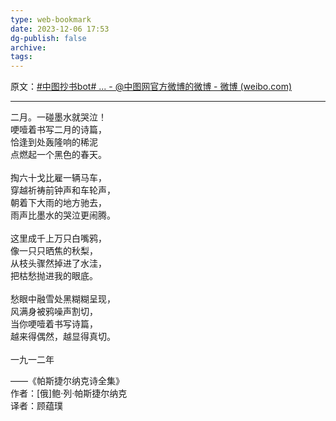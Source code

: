 ```yaml
---
type: web-bookmark
date: 2023-12-06 17:53
dg-publish: false
archive: 
tags:
---
```

原文：[\#中图抄书bot\# ... - @中图网官方微博的微博 - 微博 (weibo.com)](https://weibo.com/1740250437/It0t5gIct?pagetype=fav)

---

二月。一碰墨水就哭泣！  
哽噎着书写二月的诗篇，  
恰逢到处轰隆响的稀泥  
点燃起一个黑色的春天。  
   
掏六十戈比雇一辆马车，  
穿越祈祷前钟声和车轮声，  
朝着下大雨的地方驰去，  
雨声比墨水的哭泣更闹腾。  
   
这里成千上万只白嘴鸦，  
像一只只晒焦的秋梨，  
从枝头骤然掉进了水洼，  
把枯愁抛进我的眼底。  
   
愁眼中融雪处黑糊糊呈现，  
风满身被鸦噪声割切，  
当你哽噎着书写诗篇，  
越来得偶然，越显得真切。  
   
一九一二年  
  
——《帕斯捷尔纳克诗全集》  
作者：\[俄]鲍·列·帕斯捷尔纳克  
译者：顾蕴璞